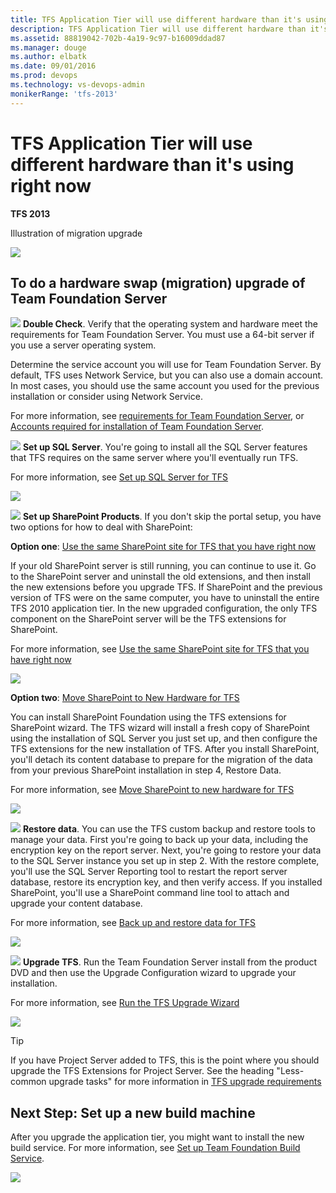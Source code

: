 ```yaml
---
title: TFS Application Tier will use different hardware than it's using right now
description: TFS Application Tier will use different hardware than it's using right now
ms.assetid: 88819042-702b-4a19-9c97-b16009ddad87
ms.manager: douge
ms.author: elbatk
ms.date: 09/01/2016
ms.prod: devops
ms.technology: vs-devops-admin
monikerRange: 'tfs-2013'
---
```




# TFS Application Tier will use different hardware than it's using right now

**TFS 2013**

Illustration of migration upgrade

![](../../install/_img/ic612479.png)

## To do a hardware swap (migration) upgrade of Team Foundation Server 

![](../../install/_img/ic756627.png) **Double Check**. Verify that the operating system and hardware meet the requirements for Team Foundation Server. You must use a 64-bit server if you use a server operating system.

Determine the service account you will use for Team Foundation Server. By default, TFS uses Network Service, but you can also use a domain account. In most cases, you should use the same account you used for the previous installation or consider using Network Service.

For more information, see [requirements for Team Foundation Server](../../requirements.md), or [Accounts required for installation of Team Foundation Server](setup-sql-server.md).

![](../../install/_img/ic646325.png) **Set up SQL Server**. You're going to install all the SQL Server features that TFS requires on the same server where you'll eventually run TFS.

For more information, see [Set up SQL Server for TFS](setup-sql-server.md)

![](../../install/_img/ic665430.png)

![](../../install/_img/ic646326.png) **Set up SharePoint Products**. If you don't skip the portal setup, you have two options for how to deal with SharePoint:

**Option one**: [Use the same SharePoint site for TFS that you have right now](use-same-sharepoint-site.md)

If your old SharePoint server is still running, you can continue to use it. Go to the SharePoint server and uninstall the old extensions, and then install the new extensions <span class="parameter">before</span> you upgrade TFS. If SharePoint and the previous version of TFS were on the same computer, you have to uninstall the entire TFS 2010 application tier. In the new upgraded configuration, the only TFS component on the SharePoint server will be the TFS extensions for SharePoint.

For more information, see [Use the same SharePoint site for TFS that you have right now](use-same-sharepoint-site.md)

![](../../install/_img/ic612480.png)

**Option two**: [Move SharePoint to New Hardware for TFS](../../install/sharepoint/move-sharepoint-new-hardware.md)

You can install SharePoint Foundation using the TFS extensions for SharePoint wizard. The TFS wizard will install a fresh copy of SharePoint using the installation of SQL Server you just set up, and then configure the TFS extensions for the new installation of TFS. After you install SharePoint, you'll detach its content database to prepare for the migration of the data from your previous SharePoint installation in step 4, Restore Data.

For more information, see [Move SharePoint to new hardware for TFS](../../install/sharepoint/move-sharepoint-new-hardware.md)

![](../../install/_img/ic666062.png)

![](../../install/_img/ic646327.png) **Restore data**. You can use the TFS custom backup and restore tools to manage your data. First you're going to back up your data, including the encryption key on the report server. Next, you're going to restore your data to the SQL Server instance you set up in step 2. With the restore complete, you'll use the SQL Server Reporting tool to restart the report server database, restore its encryption key, and then verify access. If you installed SharePoint, you'll use a SharePoint command line tool to attach and upgrade your content database.

For more information, see [Back up and restore data for TFS](backup-and-restore-data.md)

![](../../install/_img/ic612476.png)

![](../../install/_img/ic646328.png) **Upgrade TFS**. Run the Team Foundation Server install from the product DVD and then use the Upgrade Configuration wizard to upgrade your installation.

For more information, see [Run the TFS Upgrade Wizard](../run-upgrade-wizard.md)

![](../../install/_img/ic612456.png)

> [!TIP]
> If you have Project Server added to TFS, this is the point where you should upgrade the TFS Extensions for Project Server. See the heading "Less-common upgrade tasks" for more information in [TFS upgrade requirements](../../requirements.md)

## Next Step: Set up a new build machine

After you upgrade the application tier, you might want to install the new build service. For more information, see [Set up Team Foundation Build Service](https://msdn.microsoft.com/en-us/library/ee259687(v=vs.120).aspx).

![](../../install/_img/ic612464.png)
